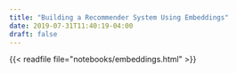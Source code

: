 ```yaml
---
title: "Building a Recommender System Using Embeddings"
date: 2019-07-31T11:40:19-04:00
draft: false 
---
```


{{< readfile file="notebooks/embeddings.html" >}}
